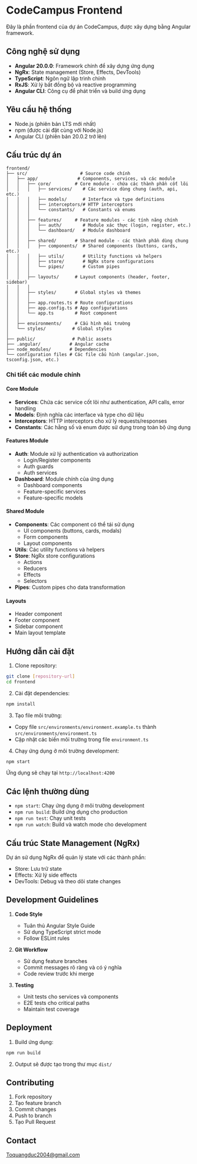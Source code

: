 # CodeCampus Frontend

Đây là phần frontend của dự án CodeCampus, được xây dựng bằng Angular framework.

## Công nghệ sử dụng

- **Angular 20.0.0**: Framework chính để xây dựng ứng dụng
- **NgRx**: State management (Store, Effects, DevTools)
- **TypeScript**: Ngôn ngữ lập trình chính
- **RxJS**: Xử lý bất đồng bộ và reactive programming
- **Angular CLI**: Công cụ để phát triển và build ứng dụng

## Yêu cầu hệ thống

- Node.js (phiên bản LTS mới nhất)
- npm (được cài đặt cùng với Node.js)
- Angular CLI (phiên bản 20.0.2 trở lên)

## Cấu trúc dự án

```
frontend/
├── src/                    # Source code chính
│   ├── app/               # Components, services, và các module
│   │   ├── core/         # Core module - chứa các thành phần cốt lõi
│   │   │   ├── services/    # Các service dùng chung (auth, api, etc.)
│   │   │   ├── models/      # Interface và type definitions
│   │   │   ├── interceptors/# HTTP interceptors
│   │   │   └── constants/   # Constants và enums
│   │   │
│   │   ├── features/     # Feature modules - các tính năng chính
│   │   │   ├── auth/        # Module xác thực (login, register, etc.)
│   │   │   └── dashboard/   # Module dashboard
│   │   │
│   │   ├── shared/       # Shared module - các thành phần dùng chung
│   │   │   ├── components/  # Shared components (buttons, cards, etc.)
│   │   │   ├── utils/       # Utility functions và helpers
│   │   │   ├── store/       # NgRx store configurations
│   │   │   └── pipes/       # Custom pipes
│   │   │
│   │   ├── layouts/      # Layout components (header, footer, sidebar)
│   │   │
│   │   ├── styles/       # Global styles và themes
│   │   │
│   │   ├── app.routes.ts # Route configurations
│   │   ├── app.config.ts # App configurations
│   │   └── app.ts        # Root component
│   │
│   ├── environments/     # Cấu hình môi trường
│   └── styles/          # Global styles
│
├── public/              # Public assets
├── .angular/           # Angular cache
├── node_modules/       # Dependencies
└── configuration files # Các file cấu hình (angular.json, tsconfig.json, etc.)
```

### Chi tiết các module chính

#### Core Module
- **Services**: Chứa các service cốt lõi như authentication, API calls, error handling
- **Models**: Định nghĩa các interface và type cho dữ liệu
- **Interceptors**: HTTP interceptors cho xử lý requests/responses
- **Constants**: Các hằng số và enum được sử dụng trong toàn bộ ứng dụng

#### Features Module
- **Auth**: Module xử lý authentication và authorization
  - Login/Register components
  - Auth guards
  - Auth services
- **Dashboard**: Module chính của ứng dụng
  - Dashboard components
  - Feature-specific services
  - Feature-specific models

#### Shared Module
- **Components**: Các component có thể tái sử dụng
  - UI components (buttons, cards, modals)
  - Form components
  - Layout components
- **Utils**: Các utility functions và helpers
- **Store**: NgRx store configurations
  - Actions
  - Reducers
  - Effects
  - Selectors
- **Pipes**: Custom pipes cho data transformation

#### Layouts
- Header component
- Footer component
- Sidebar component
- Main layout template

## Hướng dẫn cài đặt

1. Clone repository:
```bash
git clone [repository-url]
cd frontend
```

2. Cài đặt dependencies:
```bash
npm install
```

3. Tạo file môi trường:
- Copy file `src/environments/environment.example.ts` thành `src/environments/environment.ts`
- Cập nhật các biến môi trường trong file `environment.ts`

4. Chạy ứng dụng ở môi trường development:
```bash
npm start
```
Ứng dụng sẽ chạy tại `http://localhost:4200`

## Các lệnh thường dùng

- `npm start`: Chạy ứng dụng ở môi trường development
- `npm run build`: Build ứng dụng cho production
- `npm run test`: Chạy unit tests
- `npm run watch`: Build và watch mode cho development

## Cấu trúc State Management (NgRx)

Dự án sử dụng NgRx để quản lý state với các thành phần:
- Store: Lưu trữ state
- Effects: Xử lý side effects
- DevTools: Debug và theo dõi state changes

## Development Guidelines

1. **Code Style**
   - Tuân thủ Angular Style Guide
   - Sử dụng TypeScript strict mode
   - Follow ESLint rules

2. **Git Workflow**
   - Sử dụng feature branches
   - Commit messages rõ ràng và có ý nghĩa
   - Code review trước khi merge

3. **Testing**
   - Unit tests cho services và components
   - E2E tests cho critical paths
   - Maintain test coverage

## Deployment

1. Build ứng dụng:
```bash
npm run build
```

2. Output sẽ được tạo trong thư mục `dist/`

## Contributing

1. Fork repository
2. Tạo feature branch
3. Commit changes
4. Push to branch
5. Tạo Pull Request

## Contact

Toquangduc2004@gmail.com

